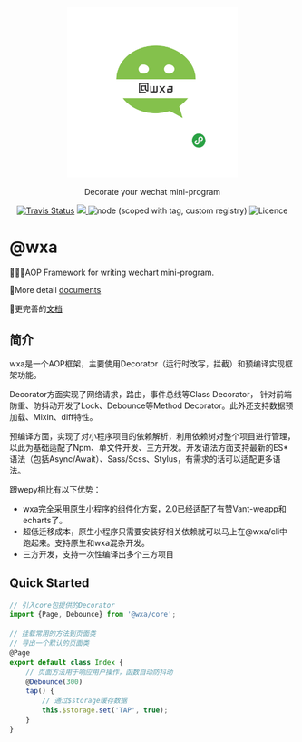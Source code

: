 <p align="center">
    <a href="https://genuifx.github.io/wxa-doc/">
        <img src="./wxa-logo.png" width="300" height="300" />
    </a>
</p>

<p align="center">
    Decorate your wechat mini-program
</p>

<p align="center">
  <a href="https://travis-ci.org/wxajs/wxa"><img alt="Travis Status" src="https://travis-ci.org/wxajs/wxa.svg?branch=master"></a>
  <a href="https://codecov.io/gh/Genuifx/wxa">
    <img src="https://codecov.io/gh/Genuifx/wxa/branch/master/graph/badge.svg" />
  </a>
  <img alt="node (scoped with tag, custom registry)" src="https://img.shields.io/badge/node-%3E%3D%208.0.0-brightgreen.svg?maxAge=2592000" />
  <img alt="Licence" src="https://img.shields.io/npm/l/@wxa/core.svg" />
</p>

# @wxa

:tada::tada::tada:AOP Framework for writing wechart mini-program.

:100:More detail [documents](https://wxajs.github.io/wxa/)

:100:更完善的[文档](https://wxajs.github.io/wxa/)

## 简介

wxa是一个AOP框架，主要使用Decorator（运行时改写，拦截）和预编译实现框架功能。

Decorator方面实现了网络请求，路由，事件总线等Class Decorator， 针对前端防重、防抖动开发了Lock、Debounce等Method Decorator。此外还支持数据预加载、Mixin、diff特性。

预编译方面，实现了对小程序项目的依赖解析，利用依赖树对整个项目进行管理，以此为基础适配了Npm、单文件开发、三方开发。开发语法方面支持最新的ES*语法（包括Async/Await）、Sass/Scss、Stylus，有需求的话可以适配更多语法。

跟wepy相比有以下优势：
- wxa完全采用原生小程序的组件化方案，2.0已经适配了有赞Vant-weapp和echarts了。
- 超低迁移成本，原生小程序只需要安装好相关依赖就可以马上在@wxa/cli中跑起来。支持原生和wxa混杂开发。
- 三方开发，支持一次性编译出多个三方项目

## Quick Started

```javascript
// 引入core包提供的Decorator
import {Page, Debounce} from '@wxa/core';

// 挂载常用的方法到页面类
// 导出一个默认的页面类
@Page
export default class Index { 
    // 页面方法用于响应用户操作，函数自动防抖动
    @Debounce(300)
    tap() {
        // 通过$storage缓存数据
        this.$storage.set('TAP', true);
    }
}
```